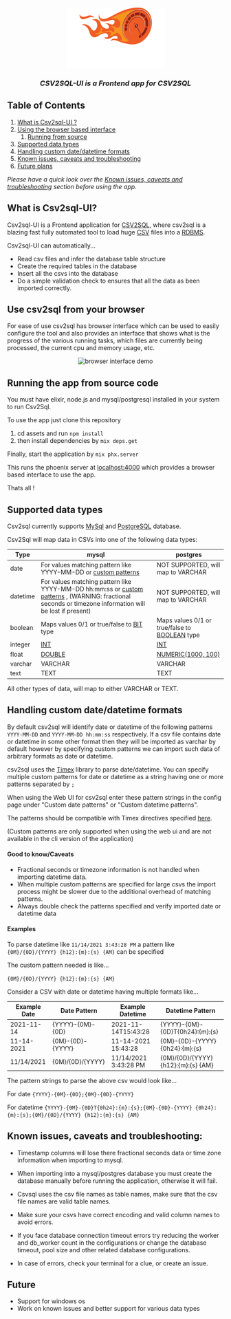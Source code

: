

<p align="center">
  <img src="https://raw.githubusercontent.com/Arp-G/csv2sql/master/.github/images/csv2sql.png" alt="Csv2Sql image"/>
</p>
<h3 align="center"> <i>CSV2SQL-UI is a Frontend app for CSV2SQL </i> </h3>

## Table of Contents
1. [What is Csv2sql-UI ?](#what)
2. [Using the browser based interface](#dashboard)
	1. [Running from source](#sourceinstall)
3. [Supported data types](#support)
4. [Handling custom date/datetime formats](#datetime)
5. [Known issues, caveats and troubleshooting](#issues)
6. [Future plans](#future)


*Please have a quick look over the [Known issues, caveats and troubleshooting](#issues) section before using the app.*

<a name="what"></a>
## What is Csv2sql-UI?

Csv2sql-UI is a Frontend application for [CSV2SQL](https://github.com/kreeti/csv2sql), where csv2sql is a blazing fast fully automated tool to load huge [CSV](https://en.wikipedia.org/wiki/Comma-separated_values) files into a [RDBMS](https://en.wikipedia.org/wiki/Relational_database).

Csv2sql-UI can automatically...

* Read csv files and infer the database table structure
* Create the required tables in the database
* Insert all the csvs into the database
* Do a simple validation check to ensures that all the data as been imported correctly.

<a name="dashboard"></a>
## Use csv2sql from your browser

For ease of use csv2sql has browser interface which can be used to easily configure the tool and also provides an interface that shows what is the progress of the various running tasks, which files are currently being processed, the current cpu and memory usage, etc.

<p align="center">
  <img src="https://github.com/kreeti/csv2sql/assets/69915843/a657f0ba-6364-4658-b572-147f9b1d3700" alt="browser interface demo"/>
</p>

<a name="sourceinstall"></a>
## Running the app from source code

You must have elixir, node.js and mysql/postgresql installed in your system to run Csv2Sql.

To use the app just clone this repository 
1. cd assets and run `npm install`
2. then install dependencies by `mix deps.get`

Finally, start the application by ```mix phx.server```

This runs the phoenix server at [localhost:4000](localhost:4000) which provides a browser based interface to use the app.

Thats all !

<a name="support"></a>
## Supported data types

Csv2sql currently supports [MySql](https://www.mysql.com/) and [PostgreSQL](https://www.postgresql.org/) database.

Csv2Sql will map data in CSVs into one of the following data types:


|   Type   | mysql| postgres |
|----------|------|----------|
| date     |  For values matching pattern like YYYY-MM-DD or [custom patterns](#datetime)    |  NOT SUPPORTED, will map to VARCHAR|
| datetime |   For values matching pattern like YYYY-MM-DD hh:mm:ss or [custom patterns](#datetime)  , (WARNING: fractional seconds or timezone information will be lost if present)   |  NOT SUPPORTED, will map to VARCHAR|
| boolean  |   Maps values 0/1 or true/false to [BIT](https://dev.mysql.com/doc/refman/8.0/en/bit-type.html) type   |  	Maps values 0/1 or true/false to [BOOLEAN](https://www.postgresql.org/docs/9.5/datatype-boolean.html) type     |
| integer  |  	[INT](https://dev.mysql.com/doc/refman/8.0/en/integer-types.html)  |  	[INT](https://www.postgresql.org/docs/9.5/datatype-numeric.html#DATATYPE-INT)     |
| float    |  	 [DOUBLE](https://dev.mysql.com/doc/refman/8.0/en/floating-point-types.html) |  	  [NUMERIC(1000, 100)](https://www.postgresql.org/docs/9.5/datatype-numeric.html#DATATYPE-NUMERIC-DECIMAL)   |
| varchar  |  	VARCHAR  |  	VARCHAR     |
| text     |  	TEXT  |  	TEXT     |

All other types of data, will map to either VARCHAR or TEXT.

<a name="datetime"></a>
## Handling custom date/datetime formats

By default csv2sql will identify date or datetime of the following patterns `YYYY-MM-DD` and `YYYY-MM-DD hh:mm:ss` respectively.
If a csv file contains date or datetime in some other format then they will be imported as varchar by default however by specifying custom
patterns we can import such data of arbitrary formats as date or datetime.

csv2sql uses the [Timex](https://github.com/bitwalker/timex) library to parse date/datetime.
You can specify multiple custom patterns for date or datetime as a string having one or more patterns separated by `;`

When using the Web UI for csv2sql enter these pattern strings in the config page under "Custom date patterns" or "Custom datetime patterns".

The patterns should be compatible with Timex directives specified [here](https://hexdocs.pm/timex/Timex.Format.DateTime.Formatters.Default.html#module-list-of-all-directives).

(Custom patterns are only supported when using the web ui and are not available in the cli version of the application)

#### Good to know/Caveats

* Fractional seconds or timezone information is not handled when importing datetime data.
* When multiple custom patterns are specified for large csvs the import process might be slower due to the additional overhead of matching patterns.
* Always double check the patterns specified and verify imported date or datetime data

#### Examples

To parse datetime like `11/14/2021 3:43:28 PM` a pattern like `{0M}/{0D}/{YYYY} {h12}:{m}:{s} {AM}` can be specified

The custom pattern needed is like...

`{0M}/{0D}/{YYYY} {h12}:{m}:{s} {AM}`

Consider a CSV with date or datetime having multiple formats like...

|Example Date|Date Pattern|Example Datetime|Datetime Pattern|
|--|--|--|--|
|2021-11-14|{YYYY}-{0M}-{0D}|2021-11-14T15:43:28|{YYYY}-{0M}-{0D}T{0h24}:{m}:{s}|
|11-14-2021|{0M}-{0D}-{YYYY}|11-14-2021 15:43:28|{0M}-{0D}-{YYYY} {0h24}:{m}:{s}|
|11/14/2021|{0M}/{0D}/{YYYY}|11/14/2021 3:43:28 PM|{0M}/{0D}/{YYYY} {h12}:{m}:{s} {AM}|

The pattern strings to parse the above csv would look like...

For date
`{YYYY}-{0M}-{0D};{0M}-{0D}-{YYYY}`

For datetime
`{YYYY}-{0M}-{0D}T{0h24}:{m}:{s};{0M}-{0D}-{YYYY} {0h24}:{m}:{s};{0M}/{0D}/{YYYY} {h12}:{m}:{s} {AM}`


<a name="issues"></a>
## Known issues, caveats and troubleshooting:

* Timestamp columns will lose there fractional seconds data or time zone information when importing to mysql.

* When importing into a mysql/postgres database you must create the database manually before running the application, otherwise it will fail.

* Csvsql uses the csv file names as table names, make sure that the csv file names are valid table names.

* Make sure your csvs have correct encoding and valid column names to avoid errors.

* If you face database connection timeout errors try reducing the worker and db_worker count in the configurations or change the database timeout, pool size and other related database configurations.

* In case of errors, check your terminal for a clue, or create an issue.

<a name="future"></a>
## Future

* Support for windows os
* Work on known issues and better support for various data types
